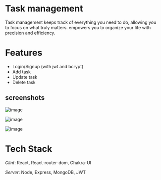 # Task management
Task management keeps track of everything you need to do, allowing you to focus on what truly matters.  empowers you to organize your life with precision and efficiency.


# Features
* Login/Signup (with jwt and bcrypt)
* Add task
* Update task
* Delete task

## screenshots

![image](https://github.com/Nitinjambal/Todo_Website/assets/107460950/b80b6fe2-8efe-4874-833c-b3ad785fa8f0)

![image](https://github.com/Nitinjambal/Todo_Website/assets/107460950/392f2a98-0613-4ebe-b19c-cd495941c6a4)

![image](https://github.com/Nitinjambal/Todo_Website/assets/107460950/60493c3e-57f9-4197-96eb-579642a9870a)


# Tech Stack
*Clint*: React, React-router-dom, Chakra-UI

*Server*: Node, Express, MongoDB, JWT
